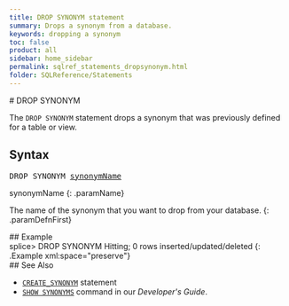 ```yaml
---
title: DROP SYNONYM statement
summary: Drops a synonym from a database.
keywords: dropping a synonym
toc: false
product: all
sidebar: home_sidebar
permalink: sqlref_statements_dropsynonym.html
folder: SQLReference/Statements
---
```

<section>
<div class="TopicContent" data-swiftype-index="true" markdown="1">
# DROP SYNONYM

The `DROP SYNONYM` statement drops a synonym that was previously defined
for a table or view.

## Syntax

<div class="fcnWrapperWide"><pre class="FcnSyntax">
DROP SYNONYM <a href="sqlref_identifiers_types.html#SynonymName">synonymName</a></pre>

</div>
<div class="paramList" markdown="1">
synonymName
{: .paramName}

The name of the synonym that you want to drop from your database.
{: .paramDefnFirst}

</div>
## Example

<div class="preWrapper" markdown="1">
    splice> DROP SYNONYM Hitting;
    0 rows inserted/updated/deleted
{: .Example xml:space="preserve"}

</div>
## See Also

* [`CREATE_SYNONYM`](sqlref_statements_createrole.html) statement
* [`SHOW SYNONYMS`](cmdlineref_showsynonyms.html) command in our
  *Developer's Guide*.

</div>
</section>
